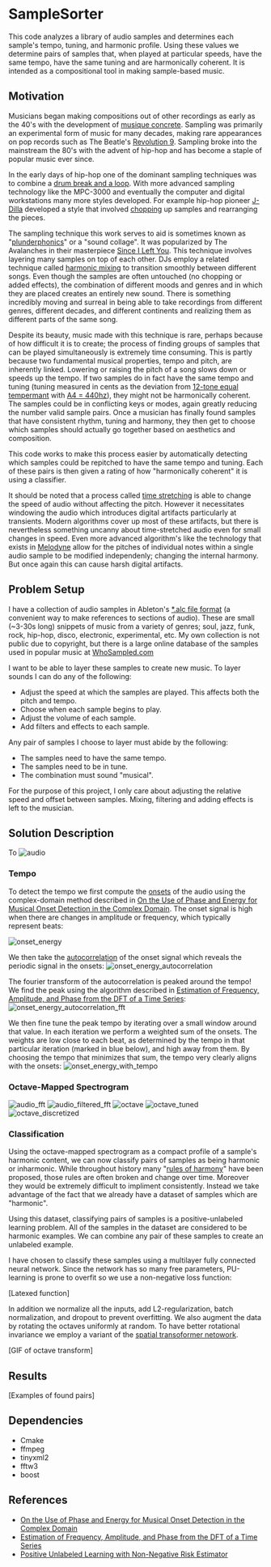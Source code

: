 # SampleSorter

This code analyzes a library of audio samples and determines each sample's tempo, tuning, and harmonic profile.
Using these values we determine pairs of samples that, when played at particular speeds, 
have the same tempo, have the same tuning and are harmonically coherent.
It is intended as a compositional tool in making sample-based music.

## Motivation

Musicians began making compositions out of other recordings as early as the 40's with the development of [musique concrete](https://en.wikipedia.org/wiki/Musique_concr%C3%A8te).
Sampling was primarily an experimental form of music for many decades, 
making rare appearances on pop records such as The Beatle's [Revolution 9](https://www.youtube.com/watch?v=HWmvbxGpra4).
Sampling broke into the mainstream the 80's with the advent of hip-hop and has become a staple of popular music ever since.

In the early days of hip-hop one of the dominant sampling techniques was to combine a [drum break and a loop](https://www.youtube.com/watch?v=q7Ej8Te_35g).
With more advanced sampling technology like the MPC-3000 and eventually the computer and digital workstations many more styles developed.
For example hip-hop pioneer
[J-Dilla](https://www.youtube.com/watch?v=hXeywtmWKzU)
developed a style that involved [chopping](https://en.wikipedia.org/wiki/Chopping_(sampling_technique)) up samples and rearranging the pieces.

The sampling technique this work serves to aid is sometimes known as "[plunderphonics](https://en.wikipedia.org/wiki/Plunderphonics)" or a "sound collage".
It was popularized by The Avalanches in their masterpiece [Since I Left You](https://www.youtube.com/watch?v=LhBacKKEyBU).
This technique involves layering many samples on top of each other.
DJs employ a related technique called [harmonic mixing](https://en.wikipedia.org/wiki/Harmonic_mixing) to transition smoothly between different songs.
Even though the samples are often untouched (no chopping or added effects), 
the combination of different moods and genres and in which they are placed creates an entirely new sound.
There is something incredibly moving and surreal in being able to take recordings from different genres, different decades, and different continents and realizing them as different parts of the same song.

Despite its beauty, music made with this technique is rare, perhaps because of how difficult it is to create;
the process of finding groups of samples that can be played simultaneously is extremely time consuming.
This is partly because two fundamental musical properties, tempo and pitch, are inherently linked.
Lowering or raising the pitch of a song slows down or speeds up the tempo.
If two samples do in fact have the same tempo and tuning 
(tuning measured in cents as the deviation from [12-tone equal tempermant](https://en.wikipedia.org/wiki/Equal_temperament) with [A4 = 440hz](https://en.wikipedia.org/wiki/A440_(pitch_standard))),
they might not be harmonically coherent.
The samples could be in conflicting keys or modes, again greatly reducing the number valid sample pairs.
Once a musician has finally found samples that have consistent rhythm, tuning and harmony,
they then get to choose which samples should actually go together based on aesthetics and composition.

This code works to make this process easier by automatically detecting which samples could be repitched to have the same tempo and tuning. Each of these pairs is then given a rating of how "harmonically coherent" it is using a classifier.

It should be noted that a process called [time stretching](https://en.wikipedia.org/wiki/Audio_time_stretching_and_pitch_scaling) is able to change the speed of audio without affecting the pitch.
However it necessitates windowing the audio which introduces digital artifacts particularly at transients.
Modern algorithms cover up most of these artifacts, but there is nevertheless something uncanny about time-stretched audio even for small changes in speed.
Even more advanced algorithm's like the technology that exists in [Melodyne](https://en.wikipedia.org/wiki/Celemony_Software#DNA_Direct_Note_Access) allow for the pitches of individual notes within a single audio sample to be modified independenly; changing the internal harmony. But once again this can cause harsh digital artifacts.

## Problem Setup

I have a collection of audio samples in Ableton's [\*.alc file format](https://help.ableton.com/hc/en-us/articles/209769625-Live-specific-file-types-adg-als-alp-) (a convenient way to make references to sections of audio).
These are small (~3-30s long) snippets of music from a variety of genres; 
soul, jazz, funk, rock, hip-hop, disco, electronic, experimental, etc.
My own collection is not public due to copyright, 
but there is a large online database of the samples used in popular music at [WhoSampled.com](https://www.whosampled.com/most-sampled-tracks/)

I want to be able to layer these samples to create new music.
To layer sounds I can do any of the following:

- Adjust the speed at which the samples are played. This affects both the pitch and tempo.
- Choose when each sample begins to play.
- Adjust the volume of each sample.
- Add filters and effects to each sample.

Any pair of samples I choose to layer must abide by the following:

- The samples need to have the same tempo.
- The samples need to be in tune.
- The combination must sound "musical".

For the purpose of this project, I only care about adjusting the relative speed and offset between samples.
Mixing, filtering and adding effects is left to the musician.

## Solution Description

To 
![audio](https://raw.githubusercontent.com/sportdeath/SampleSorter/master/media/audio.png)

### Tempo

To detect the tempo we first compute the 
[onsets](https://en.wikipedia.org/wiki/Onset_(audio))
of the audio using the complex-domain method described in
[On the Use of Phase and Energy for Musical Onset Detection in the Complex Domain](https://www.researchgate.net/profile/Mark_Sandler2/publication/3343056_On_the_Use_of_Phase_and_Energy_for_Musical_Onset_Detection_in_the_Complex_Domain/links/5412b6110cf2bb7347dafd25/On-the-Use-of-Phase-and-Energy-for-Musical-Onset-Detection-in-the-Complex-Domain.pdf).
The onset signal is high when there are changes in amplitude or frequency, which typically represent beats:

![onset_energy](https://raw.githubusercontent.com/sportdeath/SampleSorter/master/media/onset_energy.png)

We then take the [autocorrelation](https://en.wikipedia.org/wiki/Autocorrelation) of the onset signal which reveals the periodic signal in the onsets:
![onset_energy_autocorrelation](https://raw.githubusercontent.com/sportdeath/SampleSorter/master/media/onset_energy_autocorrelation.png)

The fourier transform of the autocorrelation is peaked around the tempo! We find the peak using the algorithm described in [Estimation of Frequency, Amplitude, and Phase from the DFT of a Time Series](https://pdfs.semanticscholar.org/df2e/2b3ae9d784e19ea0840f8bb26ff622b17c22.pdf):
![onset_energy_autocorrelation_fft](https://raw.githubusercontent.com/sportdeath/SampleSorter/master/media/onset_energy_autocorrelation_fft.png)

We then fine tune the peak tempo by iterating over a small window around that value.
In each iteration we perform a weighted sum of the onsets. The weights are low close to each beat, as determined by the tempo in that particular iteration (marked in blue below), and high away from them.
By choosing the tempo that minimizes that sum, the tempo very clearly aligns with the onsets:
![onset_energy_with_tempo](https://raw.githubusercontent.com/sportdeath/SampleSorter/master/media/onset_energy_with_tempo.png)

### Octave-Mapped Spectrogram

![audio_fft](https://raw.githubusercontent.com/sportdeath/SampleSorter/master/media/audio_fft.png)
![audio_filtered_fft](https://raw.githubusercontent.com/sportdeath/SampleSorter/master/media/audio_filtered_fft.png)
![octave](https://raw.githubusercontent.com/sportdeath/SampleSorter/master/media/octave.png)
![octave_tuned](https://raw.githubusercontent.com/sportdeath/SampleSorter/master/media/octave_tuned.png)
![octave_discretized](https://raw.githubusercontent.com/sportdeath/SampleSorter/master/media/octave_discretized.png)

### Classification

Using the octave-mapped spectrogram as a compact profile of a sample's harmonic content,
we can now classify pairs of samples as being harmonic or inharmonic.
While throughout history many "[rules of harmony](https://en.wikipedia.org/wiki/Harmony#Historical_rules)" have been proposed, those rules are often broken and change over time. Moreover they would be extremely difficult to impliment consistently.
Instead we take advantage of the fact that we already have a dataset of samples which are "harmonic".

Using this dataset, classifying pairs of samples is a positive-unlabeled learning problem.
All of the samples in the dataset are considered to be harmonic examples.
We can combine any pair of these samples to create an unlabeled example.

I have chosen to classify these samples using a multilayer fully connected neural network.
Since the network has so many free parameters, PU-learning is prone to overfit so we use a non-negative loss function:

[Latexed function]

In addition we normalize all the inputs, add L2-regularization, batch normalization, and dropout to prevent overfitting. We also augment the data by rotating the octaves uniformly at random. To have better rotational invariance we employ a variant of the [spatial transoformer netowork](link).

[GIF of octave transform]

## Results

[Examples of found pairs]

## Dependencies

- Cmake
- ffmpeg
- tinyxml2
- fftw3
- boost

## References

- [On the Use of Phase and Energy for Musical Onset Detection in the Complex Domain](https://www.researchgate.net/profile/Mark_Sandler2/publication/3343056_On_the_Use_of_Phase_and_Energy_for_Musical_Onset_Detection_in_the_Complex_Domain/links/5412b6110cf2bb7347dafd25/On-the-Use-of-Phase-and-Energy-for-Musical-Onset-Detection-in-the-Complex-Domain.pdf)
- [Estimation of Frequency, Amplitude, and Phase from the DFT of a Time Series](https://pdfs.semanticscholar.org/df2e/2b3ae9d784e19ea0840f8bb26ff622b17c22.pdf)
- [Positive Unlabeled Learning with Non-Negative Risk Estimator](http://papers.nips.cc/paper/6765-positive-unlabeled-learning-with-non-negative-risk-estimator.pdf)
